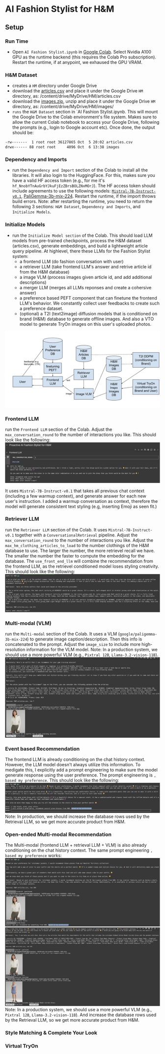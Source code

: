 # AI Fashion Stylist for H&M

## Setup

### Run Time
* Open `AI Fashion Stylist.ipynb` in [Google Colab](https://colab.research.google.com/). Select Nvidia A100 GPU as the runtime backend (this requires the Colab Pro subscription). Restart the runtime, if at anypoint, we exhaused the GPU VRAM.

### H&M Dataset
* creates a `HM` directory under Google Drive 
* download the [articles.csv](https://www.kaggle.com/competitions/h-and-m-personalized-fashion-recommendations/data?select=articles.csv) and place it under the Google Drive `HM` directory, as: /content/drive/MyDrive/HM/articles.csv
* download the [images.zip](https://www.kaggle.com/competitions/h-and-m-personalized-fashion-recommendations/data?select=images), unzip and place it under the Google Drive `HM` directory, as: /content/drive/MyDrive/HM/images/
* `runs` the `H&M Dataset` section in `AI Fashion Stylist.ipynb. This will mount the Google Drive to the Colab environment's file system. Makes sure to allow the current Colab notebook to access your Google Drive, following the prompts (e.g., login to Google account etc). Once done, the output should be:
```
-rw-------  1 root root 36127865 Oct  5 20:02 articles.csv
drwx------ 88 root root     4096 Oct  6 13:38 images
```

### Dependency and Imports
* run the `Dependency and Import` section of the Colab to install all the libraries. It will also login to the HuggingFace. For this, makes sure you have a valid HF access token (e.g., for me it's `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`). The HF access token should include agreements to use the following models: [`Mistral-7B-Instruct-v0.1`](https://huggingface.co/mistralai/Mistral-7B-Instruct-v0.1), [PaliGemma-3b-mix-224](https://huggingface.co/google/paligemma-3b-mix-224). Restart the runtime, if the import throws build errors. Note: after restarting the runtime, you need to return the following 3 sections: `H&M Dataset`, `Dependency and Imports`, and `Initialize Models`.


### Initialize Models
* run the `Initialize Model section` of the Colab. This should load LLM models from pre-trained checkpoints, process the H&M dataset (articles.csv), generate embeddings, and build a lightweight article query pipeline. At highlevel, there these LLMs for the Fashion Stylist system:
  - a frontend LLM (do fashion conversation with user) 
  - a retriever LLM (take frontend LLM's answer and retrive article id from the H&M database)
  - a image VLM (process images given article id, and add additional descriptions)
  - a merger LLM (merges all LLMs reponses and create a cohersive answer)
  - a preference based PEFT component that can finetune the frontend LLM's behavior. We constantly collect user feedbacks to create such a preference dataset.
  - (optional) a T2I (text2image) diffusion models that is conditioned on brand (H&M) database to generate offline images. And also a VTO model to generate TryOn images on this user's uploaded photos.

![arch](./arch_v2.png)

### Frontend LLM

run the `Frontend LLM` section of the Colab. Adjust the `max_conversation_round` to the number of interactions you like. This should look like the following:
![frontend LLM2](https://github.com/tz-proactive/pail-aifs/blob/main/Frontend%20LLM2.png)

It uses `Mistral-7B-Instruct-v0.1` that takes all previous chat context (including a few warmup context), and generate answer for each new user's instruction. I added a warmup conversation as context, therefore the model will generate consistent text styling (e.g, inserting Emoji as seen fit.)

### Retriever LLM
run the `Retriever LLM` section of the Colab. It uses `Mistral-7B-Instruct-v0.1` together with a `ConversationalRetrieval` pipeline. Adjust the `max_conversation_round` to the number of interactions you like. Adjust the `max_hm_clothing_articles_to_load` to the number clothings of the H&M database to use. The larger the number, the more retrievel recall we have. The smaller the number the faster to compute the embedding for the database. The `use_front_end_llm` will combine the recommendation from the frontend LLM, as the retrievel conditioned model loses styling creativity. This should look like the following:
![retrieval LLM2](./retrieval3.png)

### Multi-modal (VLM)
run the `Multi-modal` section of the Colab. It uses a VLM (`google/paligemma-3b-mix-224`) to generate image caption/description. Then this info is concatenated to the prompt. Adjust the `image_size` to include more high-resolution information for the VLM model. Note: In a production system, we should use a more powerful VLM (e.g., `Pixtral 12B`, `Llama-3.2-vision-11B`).
![VLM](./VLM2.png)

### Event based Recommendation
The frontend LLM is already conditioning on the chat history context. However, the LLM model doesn't always utilize this information. To medigate this, I explicitly add a prompt engineering to make sure the model generate response using the user preference. The prompt engineering is `, based my preference`. This should look like the following:
![EVENT](./event-based.png) Note: In production, we should increase the database rows used by the Retrieval LLM, so we get more accurate product from H&M.

### Open-ended Multi-modal Recommendation
The Multi-modal (frontend LLM + retrieval LLM + VLM) is also already conditioning on the chat history context. The same prompt engineering `, based my preference` works:
![EVENT](./vlm-recommendation.png) ![EVENT](./vlm-recommendation2.png) Note: In a production system, we should use a more powerful VLM (e.g., `Pixtral 12B`, `Llama-3.2-vision-11B`). And increase the database rows used by the Retrieval LLM, so we get more accurate product from H&M.
 
### Style Matching & Complete Your Look

### Virtual TryOn
